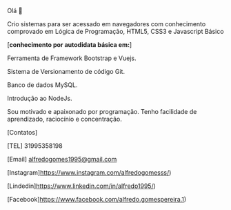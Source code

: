 Olá 👋


Crio sistemas para ser acessado em navegadores com conhecimento comprovado em Lógica de Programação, HTML5, CSS3 e Javascript Básico

[**conhecimento por autodidata básica em:**]


Ferramenta de Framework Bootstrap e Vuejs.

Sistema de Versionamento de código Git.

Banco de dados MySQL.

Introdução ao NodeJs.

Sou motivado e apaixonado por programação. Tenho facilidade de aprendizado, raciocínio e concentração.             
          
          
[Contatos]


[TEL] 31995358198

[Email] alfredogomes1995@gmail.com

[Instagram]https://www.instagram.com/alfredogomesss/)

[Lindedin]https://www.linkedin.com/in/alfredo1995/)

[Facebook]https://www.facebook.com/alfredo.gomespereira.1)

